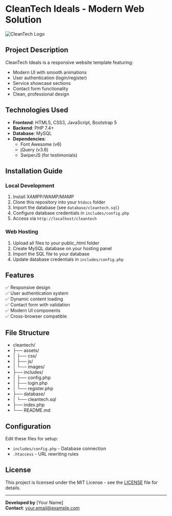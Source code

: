 # CleanTech Ideals - Modern Web Solution

![CleanTech Logo](<[assets/images/logo.png](https://www.pinterest.com/pin/10766486606004562/)>) <!-- Add your logo path -->

## Project Description

CleanTech Ideals is a responsive website template featuring:

- Modern UI with smooth animations
- User authentication (login/register)
- Service showcase sections
- Contact form functionality
- Clean, professional design

## Technologies Used

- **Frontend**: HTML5, CSS3, JavaScript, Bootstrap 5
- **Backend**: PHP 7.4+
- **Database**: MySQL
- **Dependencies**:
  - Font Awesome (v6)
  - jQuery (v3.6)
  - SwiperJS (for testimonials)

## Installation Guide

### Local Development

1. Install XAMPP/WAMP/MAMP
2. Clone this repository into your `htdocs` folder
3. Import the database (see `database/cleantech.sql`)
4. Configure database credentials in `includes/config.php`
5. Access via `http://localhost/cleantech`

### Web Hosting

1. Upload all files to your public_html folder
2. Create MySQL database on your hosting panel
3. Import the SQL file to your database
4. Update database credentials in `includes/config.php`

## Features

✅ Responsive design  
✅ User authentication system  
✅ Dynamic content loading  
✅ Contact form with validation  
✅ Modern UI components  
✅ Cross-browser compatible

## File Structure

- cleantech/
- ├── assets/
- │ ├── css/
- │ ├── js/
- │ └── images/
- ├── includes/
- │ ├── config.php
- │ ├── login.php
- │ └── register.php
- ├── database/
- │ └── cleantech.sql
- ├── index.php
- └── README.md

## Configuration

Edit these files for setup:

- `includes/config.php` - Database connection
- `.htaccess` - URL rewriting rules

## License

This project is licensed under the MIT License - see the [LICENSE](LICENSE) file for details.

---

**Developed by** [Your Name]  
**Contact**: your.email@example.com
